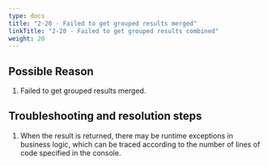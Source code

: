 ```yaml
---
type: docs
title: "2-20 - Failed to get grouped results merged"
linkTitle: "2-20 - Failed to get grouped results combined"
weight: 20
---
```


## Possible Reason

1. Failed to get grouped results merged.

## Troubleshooting and resolution steps

1. When the result is returned, there may be runtime exceptions in business logic, which can be traced according to the number of lines of code specified in the console.

<p style="margin-top: 3rem;"> </p>
